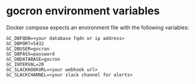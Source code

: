 # gocron environment variables

Docker compose expects an environment file with the following variables:

```
GC_DBFQDN=<your database fqdn or ip address>
GC_DBPORT=5432
GC_DBUSER=gocron
GC_DBPASS=password
GC_DBDATABASE=gocron
GC_INTERVAL=20
GC_SLACKHOOKURL=<your webhook url>
GC_SLACKCHANNEL=<your slack channel for alerts>
```
